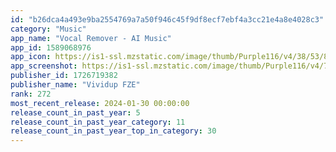 ```yaml
---
id: "b26dca4a493e9ba2554769a7a50f946c45f9df8ecf7ebf4a3cc21e4a8e4028c3"
category: "Music"
app_name: "Vocal Remover - AI Music"
app_id: 1589068976
app_icon: https://is1-ssl.mzstatic.com/image/thumb/Purple116/v4/38/53/8d/38538d96-ebd3-464d-9cfe-a01a86fd4de6/AppIcon-0-0-1x_U007emarketing-0-5-0-sRGB-85-220.png/1024x1024bb.png
app_screenshot: https://is1-ssl.mzstatic.com/image/thumb/Purple116/v4/7c/15/ff/7c15ffbc-3b7e-e399-b8f2-30155b9a9d53/6b4aff06-3458-48ee-8659-04f0a544d465_MUSIC_1_New_UI.png/1242x2688bb.png
publisher_id: 1726719382
publisher_name: "Vividup FZE"
rank: 272
most_recent_release: 2024-01-30 00:00:00
release_count_in_past_year: 5
release_count_in_past_year_category: 11
release_count_in_past_year_top_in_category: 30
---
```

